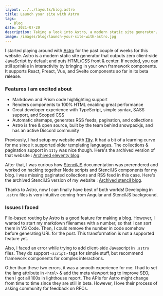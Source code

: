 ```yaml
---
layout: ../../layouts/blog.astro
title: Launch your site with Astro
tags:
  - Blog
date: 2021-07-20
description: Taking a look into Astro, a modern static site generator.
image: /images/blog/launch-your-site-with-astro.jpg
---
```

I started playing around with [Astro](https://docs.astro.build/) for the past couple of weeks for this website. Astro is a modern static site generator that outputs zero client-side JavaScript by default and puts HTML/CSS front & center. If needed, you can still sprinkle in interactivity by bringing in your own framework components. It supports React, Preact, Vue, and Svelte components so far in its beta release.

### Features I am excited about
* Markdown and Prism code highlighting support
* Renders components to 100% HTML enabling great performance
* Great developer experience with TypeScript, simple syntax, SASS support, and Scoped CSS
* Automatic sitemaps, generates RSS feeds, pagination, and collections
* Astro is free & open source, built by the team behind snowpackjs, and has an active Discord community

Previously, I had setup my website with [11ty](https://www.11ty.dev/). It had a bit of a learning curve for me since it supported older templating languages. The collections & pagination support in `11ty` was nice though. Here's the archived version of that website : [Archived eleventy blog](https://www.eleventy.shreesh.dev/).

After that, I was curious how [StencilJS](https://stenciljs.com/) documentation was prerendered and worked on hacking together Node scripts and StencilJS components for my blog.
I was missing paginated collections and RSS feed in this case. Here's the archived StencilJS version of my website : [Archived stencil blog](https://stencil.shreesh.dev).

Thanks to Astro, now I can finally have best of both worlds! Developing in `.astro` files is very intuitive coming from Angular and StencilJS background.

### Issues I faced
File-based routing by Astro is a good feature for making a blog. However, I wanted to start my markdown filenames with a number, so that I can sort them in VS Code. Then, I could remove the number in code somehow before generating URL for the post. This transformation is not a supported feature yet.

Also, I faced an error while trying to add client-side Javascript in `.astro` files. They do support `<script>` tags for simple stuff, but recommend framework components for complex interactions.

Other than these two errors, it was a smooth experience for me. I had to set the lang attribute in `<html>` & add the meta viewport tag to improve SEO, then I got all 100s in lighthouse report. The APIs for Astro might change from time to time since they are still in beta. However, I love their process of asking community for feedback on RFCs.

